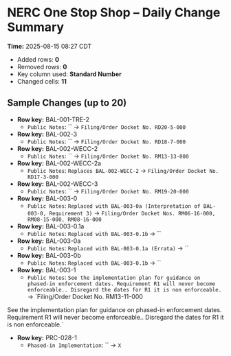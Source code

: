 # NERC One Stop Shop – Daily Change Summary
**Time:** 2025-08-15 08:27 CDT

- Added rows: **0**
- Removed rows: **0**
- Key column used: **Standard Number**
- Changed cells: **11**

## Sample Changes (up to 20)
- **Row key:** BAL-001-TRE-2
    - `Public Notes`: `` → `Filing/Order Docket No. RD20-5-000`
- **Row key:** BAL-002-3
    - `Public Notes`: `` → `Filing/Order Docket No. RD18-7-000`
- **Row key:** BAL-002-WECC-2
    - `Public Notes`: `` → `Filing/Order Docket No. RM13-13-000`
- **Row key:** BAL-002-WECC-2a
    - `Public Notes`: `Replaces BAL-002-WECC-2` → `Filing/Order Docket No. RD17-3-000`
- **Row key:** BAL-002-WECC-3
    - `Public Notes`: `` → `Filing/Order Docket No. ​RM19-20-000`
- **Row key:** BAL-003-0
    - `Public Notes`: `Replaced with BAL-003-0a (Interpretation of BAL-003-0, Requirement 3)` → `Filing/Order Docket Nos. RM06-16-000, RM08-15-000, RM08-16-000`
- **Row key:** BAL-003-0.1a
    - `Public Notes`: `Replaced with BAL-003-0.1b` → ``
- **Row key:** BAL-003-0a
    - `Public Notes`: `Replaced with BAL-003-0.1a (Errata)` → ``
- **Row key:** BAL-003-0b
    - `Public Notes`: `Replaced with BAL-003-0.1b` → ``
- **Row key:** BAL-003-1
    - `Public Notes`: `See the implementation plan for guidance on phased-in enforcement dates. Requirement R1 will never become enforceable.. Disregard the dates for R1 it is non enforceable.` → `Filing/Order Docket No. ​RM13-11-000 ​


See the implementation plan for guidance on phased-in enforcement dates. Requirement R1 will never become enforceable.. Disregard the dates for R1 it is non enforceable.`
- **Row key:** PRC-028-1
    - `Phased-in Implementation`: `` → `X`